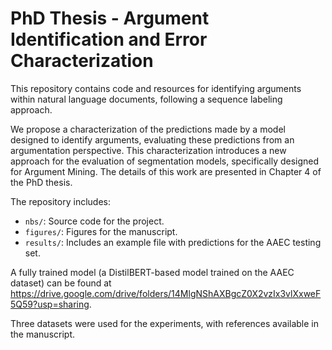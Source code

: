 # PhD Thesis - Argument Identification and Error Characterization

This repository contains code and resources for identifying arguments within natural language documents, following a sequence labeling approach.

We propose a characterization of the predictions made by a model designed to identify arguments, evaluating these predictions from an argumentation perspective.
This characterization introduces a new approach for the evaluation of segmentation models, specifically designed for Argument Mining.
The details of this work are presented in Chapter 4 of the PhD thesis.

The repository includes:
- `nbs/`: Source code for the project.
- `figures/`: Figures for the manuscript.
- `results/`: Includes an example file with predictions for the AAEC testing set. 

A fully trained model (a DistilBERT-based model trained on the AAEC dataset) can be found at https://drive.google.com/drive/folders/14MlgNShAXBgcZ0X2vzIx3vlXxweF5Q59?usp=sharing.

Three datasets were used for the experiments, with references available in the manuscript.
